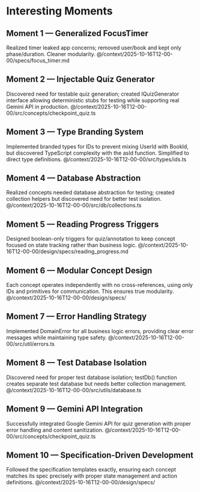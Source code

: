 # Interesting Moments

## Moment 1 — Generalized FocusTimer
Realized timer leaked app concerns; removed user/book and kept only phase/duration. Cleaner modularity.
@/context/2025-10-16T12-00-00/specs/focus_timer.md

## Moment 2 — Injectable Quiz Generator
Discovered need for testable quiz generation; created IQuizGenerator interface allowing deterministic stubs for testing while supporting real Gemini API in production.
@/context/2025-10-16T12-00-00/src/concepts/checkpoint_quiz.ts

## Moment 3 — Type Branding System
Implemented branded types for IDs to prevent mixing UserId with BookId, but discovered TypeScript complexity with the asId function. Simplified to direct type definitions.
@/context/2025-10-16T12-00-00/src/types/ids.ts

## Moment 4 — Database Abstraction
Realized concepts needed database abstraction for testing; created collection helpers but discovered need for better test isolation.
@/context/2025-10-16T12-00-00/src/db/collections.ts

## Moment 5 — Reading Progress Triggers
Designed boolean-only triggers for quiz/annotation to keep concept focused on state tracking rather than business logic.
@/context/2025-10-16T12-00-00/design/specs/reading_progress.md

## Moment 6 — Modular Concept Design
Each concept operates independently with no cross-references, using only IDs and primitives for communication. This ensures true modularity.
@/context/2025-10-16T12-00-00/design/specs/

## Moment 7 — Error Handling Strategy
Implemented DomainError for all business logic errors, providing clear error messages while maintaining type safety.
@/context/2025-10-16T12-00-00/src/util/errors.ts

## Moment 8 — Test Database Isolation
Discovered need for proper test database isolation; testDb() function creates separate test database but needs better collection management.
@/context/2025-10-16T12-00-00/src/utils/database.ts

## Moment 9 — Gemini API Integration
Successfully integrated Google Gemini API for quiz generation with proper error handling and content sanitization.
@/context/2025-10-16T12-00-00/src/concepts/checkpoint_quiz.ts

## Moment 10 — Specification-Driven Development
Followed the specification templates exactly, ensuring each concept matches its spec precisely with proper state management and action definitions.
@/context/2025-10-16T12-00-00/design/specs/

